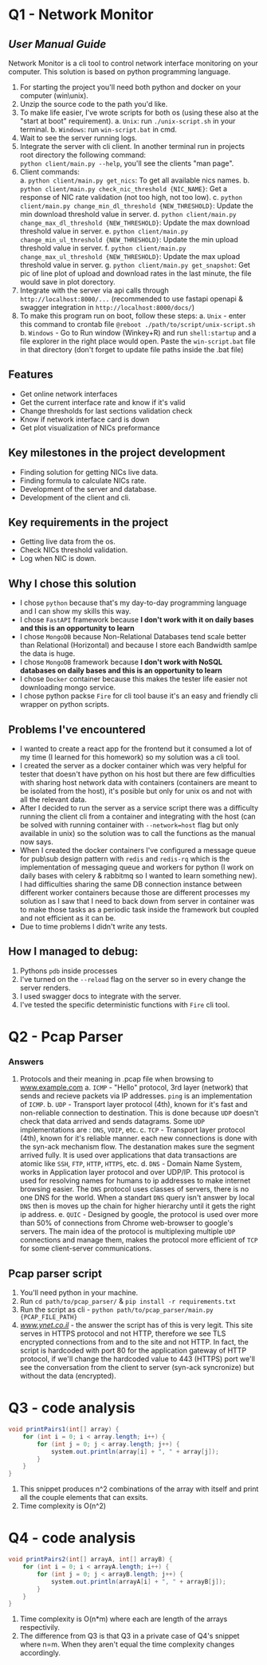 # Q1 - Network Monitor
## _User Manual Guide_

Network Monitor is a cli tool to control network interface monitoring on your computer.
This solution is based on python programming language.
1. For starting the project you'll need both python and docker on your computer (win\unix).
2. Unzip the source code to the path you'd like.
3. To make life easier, I've wrote scripts for both os (using these also at the "start at boot" requirement).
    a. `Unix`: run `./unix-script.sh` in your terminal.
    b. `Windows`: run `win-script.bat` in cmd.
4. Wait to see the server running logs.
5. Integrate the server with cli client. In another terminal run in projects root directory the following command:  
`python client/main.py --help`, you'll see the clients "man page".  
6. Client commands:  
    a. `python client/main.py get_nics`: To get all available nics names.
    b. `python client/main.py check_nic_threshold {NIC_NAME}`: Get a response of NIC rate validation (not too high, not too low).
    c. `python client/main.py change_min_dl_threshold {NEW_THRESHOLD}`: Update the min download threshold value in server.
    d. `python client/main.py change_max_dl_threshold {NEW_THRESHOLD}`: Update the max download threshold value in server.
    e. `python client/main.py change_min_ul_threshold {NEW_THRESHOLD}`: Update the min upload threshold value in server.
    f. `python client/main.py change_max_ul_threshold {NEW_THRESHOLD}`: Update the max upload threshold value in server.
    g. `python client/main.py get_snapshot`: Get pic of line plot of upload and download rates in the last minute, the file would save in plot dorectory.
7. Integrate with the server via api calls through `http://localhost:8000/...` (recommended to use fastapi openapi & swagger integration in  `http://localhost:8000/docs/`)
8. To make this program run on boot, follow these steps:
    a. `Unix` - enter this command to crontab file `@reboot ./path/to/script/unix-script.sh`
    b. `Windows` - Go to Run window (Winkey+R) and run `shell:startup` and a file explorer in the right place would open. Paste the `win-script.bat` file in that directory (don't forget to update file paths inside the .bat file)

## Features
- Get online network interfaces
- Get the current interface rate and know if it's valid
- Change thresholds for last sections validation check
- Know if network interface card is down
- Get plot visualization of NICs preformance

## Key milestones in the project development
- Finding solution for getting NICs live data.
- Finding formula to calculate NICs rate.
- Development of the server and database.
- Development of the client and cli.

## Key requirements in the project
- Getting live data from the os.
- Check NICs threshold validation.
- Log when NIC is down.

## Why I chose this solution
- I chose `python` because that's my day-to-day programming language and I can show my skills this way.
- I chose `FastAPI` framework because **I don't work with it on daily bases and this is an opportunity to learn**
- I chose `MongoDB` because Non-Relational Databases tend scale better than Relational (Horizontal) and because I store each Bandwidth samlpe the data is huge.
- I chose `MongoDB` framework because **I don't work with NoSQL databases on daily bases and this is an opportunity to learn**
- I chose `Docker` container because this makes the tester life easier not downloading mongo service.
- I chose python packse `Fire` for cli tool bause it's an easy and friendly cli wrapper on python scripts.

## Problems I've encountered
- I wanted to create a react app for the frontend but it consumed a lot of my time (I learned for this homework) so my solution was a cli tool.
- I created the server as a docker container which was very helpful for tester that doesn't have python on his host but there are few difficulties with sharing host network data with containers (containers are meant to be isolated from the host), it's posible but only for unix os and not with all the relevant data.  
- After I decided to run the server as a service script there was a difficulty running the client cli from a container and integrating with the host (can be solved with running container with `--network=host` flag but only available in unix) so the solution was to call the functions as the manual now says.  
- When I created the docker containers I've configured a message queue for pub\sub design pattern with `redis` and `redis-rq` which is the implementation of messaging queue and workers for python (I work on daily bases with celery & rabbitmq so I wanted to learn something new). I had difficulties sharing the same DB connection instance between different worker containers because those are different processes my solution as I saw that I need to back down from server in container was to make those tasks as a periodic task inside the framework but coupled and not efficient as it can be.
- Due to time problems I didn't write any tests.  

## How I managed to debug:
1. Pythons `pdb` inside processes
2. I've turned on the `--reload` flag on the server so in every change the server renders.
3. I used swagger docs to integrate with the server.
4. I've tested the specific deterministic functions with `Fire` cli tool.

# Q2 - Pcap Parser
### Answers
1. Protocols and their meaning in .pcap file when browsing to www.example.com
    a. `ICMP` - "Hello" protocol, 3rd layer (network) that sends and recieve packets via IP addresses. `ping` is an implementation of `ICMP`.
    b. `UDP` - Transport layer protocol (4th), known for it's fast and non-reliable connection to destination. This is done because `UDP` doesn't check that data arrived and sends datagrams. Some `UDP` implementations are : `DNS`, `VOIP`, etc.
    c. `TCP` - Transport layer protocol (4th), known for it's reliable manner. each new connections is done with the syn-ack mechanism flow. The destanation makes sure the segment arrived fully. It is used over applications that data transactions are atomic like `SSH`, `FTP`, `HTTP`, `HTTPS`, etc.
    d. `DNS` - Domain Name System, works in Application layer protocol and over UDP/IP. This protocol is used for resolving names for humans to ip addresses to make internet browsing easier. The `DNS` protocol uses classes of servers, there is no one DNS for the world. When a standart `DNS` query isn't answer by local `DNS` then is moves up the chain for higher hierarchy until it gets the right ip address. 
    e. `QUIC` - Designed by google, the protocol is used over more than 50% of connections from Chrome web-browser to google's servers. The main idea of the protocol is multiplexing multiple `UDP` connections and manage them, makes the protocol more efficient of `TCP` for some client-server communications.

## Pcap parser script 
1. You'll need python in your machine.
2. Run `cd path/to/pcap_parser/` & `pip install -r requirements.txt` 
3. Run the script as cli - `python path/to/pcap_parser/main.py {PCAP_FILE_PATH}`
4. _www.ynet.co.il_ - the answer the script has of this is very legit. This site serves in HTTPS protocol and not HTTP, therefore we see TLS encrypted connections from and to the site and not HTTP. In fact, the script is hardcoded with port 80 for the application gateway of HTTP protocol, if we'll change the hardcoded value to 443 (HTTPS) port we'll see the conversation from the client to server (syn-ack syncronize) but without the data (encrypted).

# Q3 - code analysis
```java
void printPairs1(int[] array) {
    for (int i = 0; i < array.length; i++) {
        for (int j = 0; j < array.length; j++) {
            system.out.println(array[i] + ", " + array[j]);
        }
    }
}
```
1. This snippet produces n^2 combinations of the array with itself and print all the couple elements that can exsits.  
2. Time complexity is O(n^2)

# Q4 - code analysis
```java
void printPairs2(int[] arrayA, int[] arrayB) {
    for (int i = 0; i < arrayA.length; i++) {
        for (int j = 0; j < arrayB.length; j++) {
            system.out.println(arrayA[i] + ", " + arrayB[j]);
        }
    }
}
```
1. Time complexity is O(n*m) where each are length of the arrays respectivily.
2. The difference from Q3 is that Q3 in a private case of Q4's snippet where n=m. When they aren't equal the time complexity changes accordingly.
